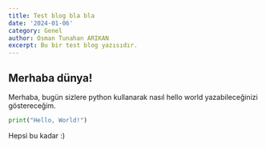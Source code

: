 ```yaml
---
title: Test blog bla bla
date: '2024-01-06'
category: Genel
author: Osman Tunahan ARIKAN
excerpt: Bu bir test blog yazısıdır.
---
```


## Merhaba dünya!
Merhaba, bugün sizlere python kullanarak nasıl hello world yazabileceğinizi göstereceğim.

```python
print("Hello, World!")
```

Hepsi bu kadar :)